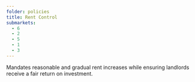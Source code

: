 ```yaml
---
folder: policies
title: Rent Control
submarkets:
  - 6
  - 2
  - 5
  - 1
  - 3
---
```

Mandates reasonable and gradual rent increases while ensuring landlords receive a fair return on investment.